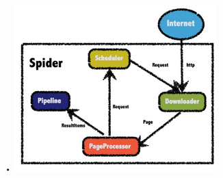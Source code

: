 <span  style="font-family: Simsun,serif; font-size: 17px; ">

- ![WebMagic总体架构图](./pic/WebMagic总体架构图.png)

</span>